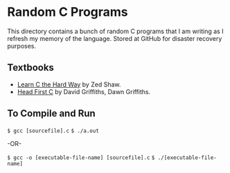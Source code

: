 Random C Programs
==

This directory contains a bunch of random C programs that I am writing
as I refresh my memory of the language. Stored at GitHub for disaster recovery purposes.

## Textbooks

* [Learn C the Hard Way](http://c.learncodethehardway.org) by Zed Shaw.
* [Head First C](http://shop.oreilly.com/product/0636920015482.do) by David Griffiths, Dawn Griffiths.

## To Compile and Run

`$ gcc [sourcefile].c`
`$ ./a.out`

-OR-

`$ gcc -o [executable-file-name] [sourcefile].c`
`$ ./[executable-file-name]`

